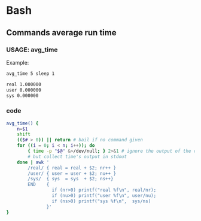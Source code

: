# Bash

## Commands average run time

### USAGE: avg_time <times to run> <command>

Example:

```bash
avg_time 5 sleep 1

real 1.000000
user 0.000000
sys 0.000000
```
### code
	
```bash
avg_time() {
	n=$1
	shift
	(($# > 0)) || return # bail if no command given
	for ((i = 0; i < n; i++)); do
		{ time -p "$@" &>/dev/null; } 2>&1 # ignore the output of the command
		# but collect time's output in stdout
	done | awk '
        /real/ { real = real + $2; nr++ }
        /user/ { user = user + $2; nu++ }
        /sys/  { sys  = sys  + $2; ns++}
        END    {
                 if (nr>0) printf("real %f\n", real/nr);
                 if (nu>0) printf("user %f\n", user/nu);
                 if (ns>0) printf("sys %f\n",  sys/ns)
               }'
}
```
